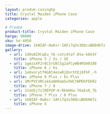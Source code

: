 ```yaml
---
layout: produk-casinghp
title: Crystal Maiden iPhone Case
categories: apple

# Produk
product-title: Crystal Maiden iPhone Case
harga: 90000
sku: hn-4050
image-drive: 1kNIAF-Ow6sr-IAFi7q3v3D8cuBDEHbTz
gallery:
  - url: 1d9u0ZXCqEu_t6-cutc4taT-8tw-k6k3Y
    title: iPhone 5 / 5s / SE
  - url: 1gmzsXPJr6CSrU8lSg2aFCyW84M3m9I88
    title: iPhone 6 / 6s
  - url: 1e8vorytf6G8t4ezwRjDnrXtEjXFhF_-h
    title: iPhone 6 Plus / 6s Plus
  - url: 1MrPVCVRCxkkaAH9amSvhHCtWPDhFOkR2
    title: iPhone 7 / 8
  - url: 1toU5j7zlREPGP-K-RkkHXw-7OaEx0_7b
    title: iPhone 7 Plus / 8 Plus
  - url: 1kNIAF-Ow6sr-IAFi7q3v3D8cuBDEHbTz
    title: iPhone X
---
```

